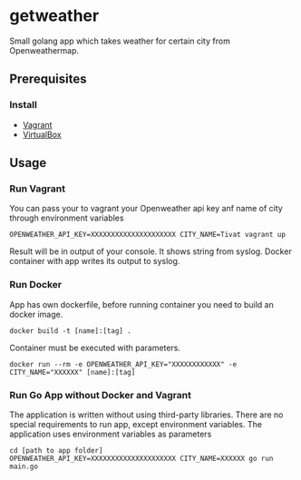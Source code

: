 # getweather
Small golang app which takes weather for certain city from Openweathermap.

## Prerequisites
### Install
* [Vagrant](https://www.vagrantup.com/)
* [VirtualBox](https://www.virtualbox.org/)

## Usage
### Run Vagrant
You can pass your to vagrant your Openweather api key anf name of city through environment variables
```
OPENWEATHER_API_KEY=XXXXXXXXXXXXXXXXXXXXX CITY_NAME=Tivat vagrant up 
```
Result will be in output of your console. It shows string from syslog. Docker container with app writes its output to syslog.

### Run Docker
App has own dockerfile, before running container you need to build an docker image. 
````
docker build -t [name]:[tag] .
````

Container must be executed with parameters.
```
docker run --rm -e OPENWEATHER_API_KEY="XXXXXXXXXXXX" -e CITY_NAME="XXXXXX" [name]:[tag]
```
### Run Go App without Docker and Vagrant
The application is written without using third-party libraries. There are no special requirements to run app, except environment variables. The application uses environment variables as parameters
````
cd [path to app folder]
OPENWEATHER_API_KEY=XXXXXXXXXXXXXXXXXXXXX CITY_NAME=XXXXXX go run main.go
````



